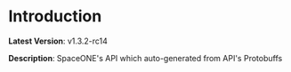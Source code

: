 # Introduction

**Latest Version**: v1.3.2-rc14


**Description**: SpaceONE's API which auto-generated from API's Protobuffs


